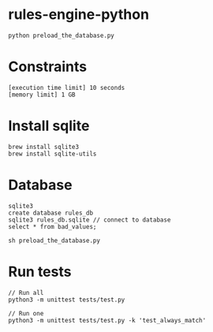 # rules-engine-python

```
python preload_the_database.py
```

# Constraints
```
[execution time limit] 10 seconds
[memory limit] 1 GB
```

# Install sqlite

```
brew install sqlite3
brew install sqlite-utils
```

# Database

```
sqlite3
create database rules_db
sqlite3 rules_db.sqlite // connect to database
select * from bad_values;
``` 

```
sh preload_the_database.py
``` 

# Run tests

```
// Run all
python3 -m unittest tests/test.py
``` 

```
// Run one
python3 -m unittest tests/test.py -k 'test_always_match'
```
